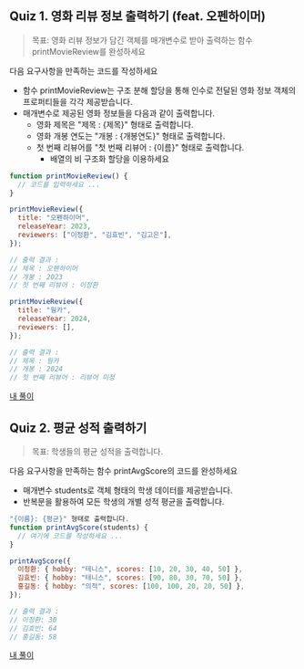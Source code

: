 ## Quiz 1. 영화 리뷰 정보 출력하기 (feat. 오펜하이머)
>목표: 영화 리뷰 정보가 담긴 객체를 매개변수로 받아 출력하는 함수 printMovieReview를 완성하세요


다음 요구사항을 만족하는 코드를 작성하세요
 + 함수 printMovieReview는 구조 분해 할당을 통해 인수로 전달된 영화 정보 객체의 프로퍼티들을 각각 제공받습니다.
 + 매개변수로 제공된 영화 정보들을 다음과 같이 출력합니다.
    + 영화 제목은 "제목 : {제목}" 형태로 출력합니다.
    + 영화 개봉 연도는 "개봉 : {개봉연도}" 형태로 출력합니다.
    + 첫 번째 리뷰어를 "첫 번째 리뷰어 : {이름}" 형태로 출력합니다.
        + 배열의 비 구조화 할당을 이용하세요


```js
function printMovieReview() {
  // 코드를 입력하세요 ...
}

printMovieReview({
  title: "오펜하이머",
  releaseYear: 2023,
  reviewers: ["이정환", "김효빈", "김고은"],
});

// 출력 결과 :
// 제목 : 오펜하이머
// 개봉 : 2023
// 첫 번째 리뷰어 : 이정환

printMovieReview({
  title: "웡카",
  releaseYear: 2024,
  reviewers: [],
});

// 출력 결과 :
// 제목 : 웡카
// 개봉 : 2024
// 첫 번째 리뷰어 : 리뷰어 미정
```
[내 풀이](./quiz1.js)

## Quiz 2. 평균 성적 출력하기
>목표: 학생들의 평균 성적을 출력합니다.


다음 요구사항을 만족하는 함수 printAvgScore의 코드를 완성하세요
  + 매개변수 students로 객체 형태의 학생 데이터를 제공받습니다.
  + 반복문을 활용하여 모든 학생의 개별 성적 평균을 출력합니다.


```js
"{이름}: {평균}" 형태로 출력합니다.
function printAvgScore(students) {
  // 여기에 코드를 작성하세요 ...
}

printAvgScore({
  이정환: { hobby: "테니스", scores: [10, 20, 30, 40, 50] },
  김효빈: { hobby: "테니스", scores: [90, 80, 30, 70, 50] },
  홍길동: { hobby: "의적", scores: [100, 100, 20, 20, 50] },
});

// 출력 결과 :
// 이정환: 30
// 김효빈: 64
// 홍길동: 58
```
[내 풀이](./quiz2.js)
